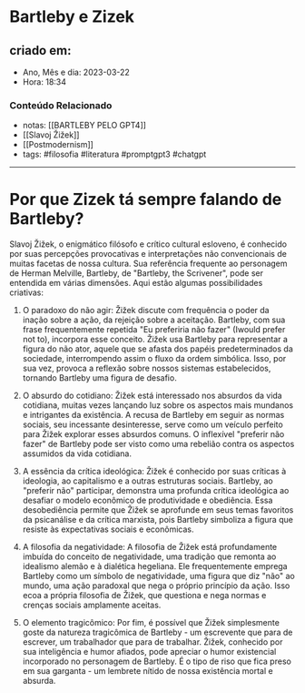 # Bartleby e Zizek

## criado em: 
-  Ano, Mês e dia: 2023-03-22
- Hora: 18:34

### Conteúdo Relacionado
- notas: [[BARTLEBY PELO GPT4]]
- [[Slavoj Žižek]]
- [[Postmodernism]]
- tags: #filosofia #literatura #promptgpt3 #chatgpt 

---

# Por que Zizek tá sempre falando de Bartleby?

Slavoj Žižek, o enigmático filósofo e crítico cultural esloveno, é conhecido por suas percepções provocativas e interpretações não convencionais de muitas facetas de nossa cultura. Sua referência frequente ao personagem de Herman Melville, Bartleby, de "Bartleby, the Scrivener", pode ser entendida em várias dimensões. Aqui estão algumas possibilidades criativas:

1. O paradoxo do não agir: Žižek discute com frequência o poder da inação sobre a ação, da rejeição sobre a aceitação. Bartleby, com sua frase frequentemente repetida "Eu preferiria não fazer" (Iwould prefer not to), incorpora esse conceito. Žižek usa Bartleby para representar a figura do não ator, aquele que se afasta dos papéis predeterminados da sociedade, interrompendo assim o fluxo da ordem simbólica. Isso, por sua vez, provoca a reflexão sobre nossos sistemas estabelecidos, tornando Bartleby uma figura de desafio.

2. O absurdo do cotidiano: Žižek está interessado nos absurdos da vida cotidiana, muitas vezes lançando luz sobre os aspectos mais mundanos e intrigantes da existência. A recusa de Bartleby em seguir as normas sociais, seu incessante desinteresse, serve como um veículo perfeito para Žižek explorar esses absurdos comuns. O inflexível "preferir não fazer" de Bartleby pode ser visto como uma rebelião contra os aspectos assumidos da vida cotidiana.

3. A essência da crítica ideológica: Žižek é conhecido por suas críticas à ideologia, ao capitalismo e a outras estruturas sociais. Bartleby, ao "preferir não" participar, demonstra uma profunda crítica ideológica ao desafiar o modelo econômico de produtividade e obediência. Essa desobediência permite que Žižek se aprofunde em seus temas favoritos da psicanálise e da crítica marxista, pois Bartleby simboliza a figura que resiste às expectativas sociais e econômicas.

4. A filosofia da negatividade: A filosofia de Žižek está profundamente imbuída do conceito de negatividade, uma tradição que remonta ao idealismo alemão e à dialética hegeliana. Ele frequentemente emprega Bartleby como um símbolo de negatividade, uma figura que diz "não" ao mundo, uma ação paradoxal que nega o próprio princípio da ação. Isso ecoa a própria filosofia de Žižek, que questiona e nega normas e crenças sociais amplamente aceitas. 

5. O elemento tragicômico: Por fim, é possível que Žižek simplesmente goste da natureza tragicômica de Bartleby - um escrevente que para de escrever, um trabalhador que para de trabalhar. Žižek, conhecido por sua inteligência e humor afiados, pode apreciar o humor existencial incorporado no personagem de Bartleby. É o tipo de riso que fica preso em sua garganta - um lembrete nítido de nossa existência mortal e absurda.
